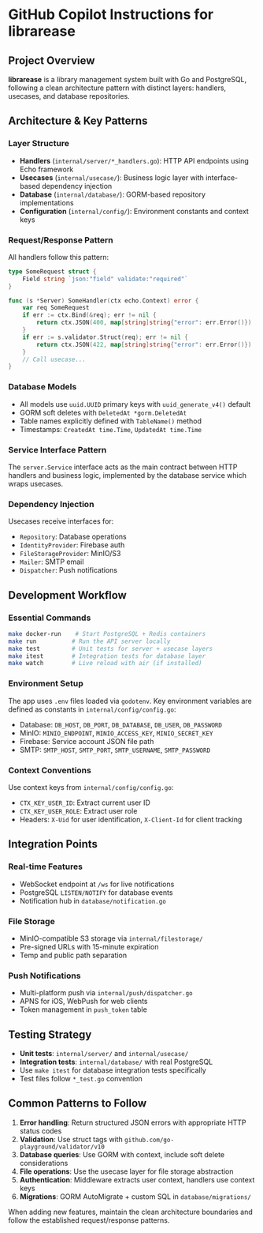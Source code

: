 # GitHub Copilot Instructions for librarease

## Project Overview

**librarease** is a library management system built with Go and PostgreSQL, following a clean architecture pattern with distinct layers: handlers, usecases, and database repositories.

## Architecture & Key Patterns

### Layer Structure
- **Handlers** (`internal/server/*_handlers.go`): HTTP API endpoints using Echo framework
- **Usecases** (`internal/usecase/`): Business logic layer with interface-based dependency injection
- **Database** (`internal/database/`): GORM-based repository implementations
- **Configuration** (`internal/config/`): Environment constants and context keys

### Request/Response Pattern
All handlers follow this pattern:
```go
type SomeRequest struct {
    Field string `json:"field" validate:"required"`
}

func (s *Server) SomeHandler(ctx echo.Context) error {
    var req SomeRequest
    if err := ctx.Bind(&req); err != nil {
        return ctx.JSON(400, map[string]string{"error": err.Error()})
    }
    if err := s.validator.Struct(req); err != nil {
        return ctx.JSON(422, map[string]string{"error": err.Error()})
    }
    // Call usecase...
}
```

### Database Models
- All models use `uuid.UUID` primary keys with `uuid_generate_v4()` default
- GORM soft deletes with `DeletedAt *gorm.DeletedAt`
- Table names explicitly defined with `TableName()` method
- Timestamps: `CreatedAt time.Time`, `UpdatedAt time.Time`

### Service Interface Pattern
The `server.Service` interface acts as the main contract between HTTP handlers and business logic, implemented by the database service which wraps usecases.

### Dependency Injection
Usecases receive interfaces for:
- `Repository`: Database operations
- `IdentityProvider`: Firebase auth
- `FileStorageProvider`: MinIO/S3
- `Mailer`: SMTP email
- `Dispatcher`: Push notifications

## Development Workflow

### Essential Commands
```bash
make docker-run    # Start PostgreSQL + Redis containers
make run          # Run the API server locally
make test         # Unit tests for server + usecase layers
make itest        # Integration tests for database layer
make watch        # Live reload with air (if installed)
```

### Environment Setup
The app uses `.env` files loaded via `godotenv`. Key environment variables are defined as constants in `internal/config/config.go`:
- Database: `DB_HOST`, `DB_PORT`, `DB_DATABASE`, `DB_USER`, `DB_PASSWORD`
- MinIO: `MINIO_ENDPOINT`, `MINIO_ACCESS_KEY`, `MINIO_SECRET_KEY`
- Firebase: Service account JSON file path
- SMTP: `SMTP_HOST`, `SMTP_PORT`, `SMTP_USERNAME`, `SMTP_PASSWORD`

### Context Conventions
Use context keys from `internal/config/config.go`:
- `CTX_KEY_USER_ID`: Extract current user ID
- `CTX_KEY_USER_ROLE`: Extract user role
- Headers: `X-Uid` for user identification, `X-Client-Id` for client tracking

## Integration Points

### Real-time Features
- WebSocket endpoint at `/ws` for live notifications
- PostgreSQL `LISTEN/NOTIFY` for database events
- Notification hub in `database/notification.go`

### File Storage
- MinIO-compatible S3 storage via `internal/filestorage/`
- Pre-signed URLs with 15-minute expiration
- Temp and public path separation

### Push Notifications
- Multi-platform push via `internal/push/dispatcher.go`
- APNS for iOS, WebPush for web clients
- Token management in `push_token` table

## Testing Strategy

- **Unit tests**: `internal/server/` and `internal/usecase/` 
- **Integration tests**: `internal/database/` with real PostgreSQL
- Use `make itest` for database integration tests specifically
- Test files follow `*_test.go` convention

## Common Patterns to Follow

1. **Error handling**: Return structured JSON errors with appropriate HTTP status codes
2. **Validation**: Use struct tags with `github.com/go-playground/validator/v10`
3. **Database queries**: Use GORM with context, include soft delete considerations
4. **File operations**: Use the usecase layer for file storage abstraction
5. **Authentication**: Middleware extracts user context, handlers use context keys
6. **Migrations**: GORM AutoMigrate + custom SQL in `database/migrations/`

When adding new features, maintain the clean architecture boundaries and follow the established request/response patterns.